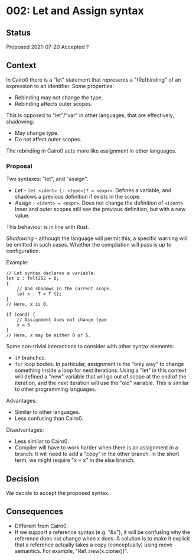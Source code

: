 # 002: Let and Assign syntax

## Status

Proposed 2021-07-20
Accepted ?

## Context

In Cairo0 there is a "let" statement that represents a "(Re)binding" of an expression to an
identifier.
Some properties:

- Rebinding may not change the type.
- Rebinding affects outer scopes.

This is opposed to "let"/"var" in other languages, that are effectively, shadowing:

- May change type.
- Do not affect outer scopes.

The rebinding in Cairo0 acts more like assignment in other languages.

### Proposal

Two syntaxes: "let", and "assign".

- _Let_ - `let <ident> [: <type>]? = <expr>`. Defines a variable, and shadows a previous definition
  if exists in the scope.
- _Assign_ - `<ident> = <expr>`. Does not change the definition of `<ident>`. Inner and outer scopes
  still see the previous definition, but with a new value.

This behaviour is in line with Rust.

_Shadowing_ - although the language will permit this, a specific warning will be emitted in such
cases. Whether the compilation will pass is up to configuration.

Example:

```
// Let syntax declares a variable.
let x : felt252 = 0;
{
    // And shadows in the current scope.
    let x : T = T {};
}
// Here, x is 0.

if (cond) {
    // Assignment does not change type
    x = 5
}
// Here, x may be either 0 or 5.
```

Some non-trivial interactions to consider with other syntax elements:

- `if` branches.
- `for` loop bodies. In particular, assignment is the "only way" to change something inside
  a loop for next iterations. Using a "let" in this context will defined a "new" variable that
  will go out of scope at the end of the iteration, and the next iteration will use the "old"
  variable. This is similar to other programming languages.

Advantages:

- Similar to other languages.
- Less confusing than Cairo0.

Disadvantages:

- Less similar to Cairo0.
- Compiler will have to work harder when there is an assignment in a branch: It will need to add a
  "copy" in the other branch. In the short term, we might require "x = x" in the else branch.

## Decision

We decide to accept the proposed syntax.

## Consequences

- Different from Cairo0.
- If we support a reference syntax (e.g. "&x"), it will be confusing why the reference does not
  change when x does. A solution is to make it explicit that a reference actually takes a
  copy (conceptually) using move semantics. For example, "Ref::new(x.clone())".
